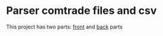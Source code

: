 # Parser comtrade files and csv
This project has two parts: [front](https://github.com/skrip04ka/CsvParserFrontEnd/tree/master) and [back](https://github.com/skrip04ka/RestApiCsvParser/tree/master) parts
